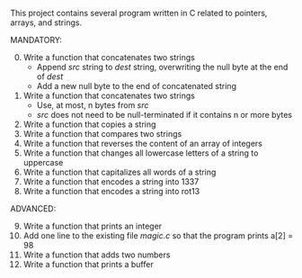 This project contains several program written in C related to pointers, arrays, and strings.

MANDATORY:

0. Write a function that concatenates two strings
   * Append *src* string to *dest* string, overwriting the null byte at the end of *dest*
   * Add a new null byte to the end of concatenated string
1. Write a function that concatenates two strings
   * Use, at most, n bytes from *src*
   * *src* does not need to be null-terminated if it contains n or more bytes
2. Write a function that copies a string
3. Write a function that compares two strings
4. Write a function that reverses the content of an array of integers
5. Write a function that changes all lowercase letters of a string to uppercase
6. Write a function that capitalizes all words of a string
7. Write a function that encodes a string into 1337
8. Write a function that encodes a string into rot13

ADVANCED:

9. Write a function that prints an integer
10. Add one line to the existing file *magic.c* so that the program prints a[2] = 98
11. Write a function that adds two numbers
12. Write a function that prints a buffer